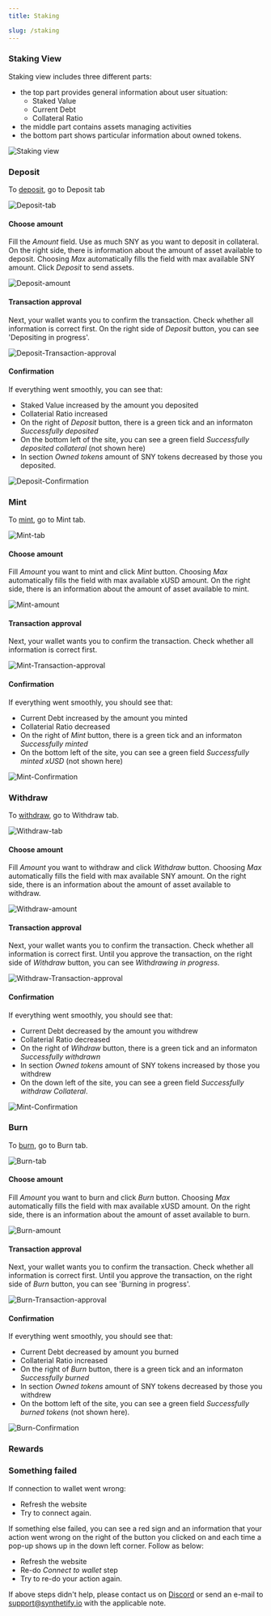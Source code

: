 ```yaml
---
title: Staking

slug: /staking
---
```


### Staking View

Staking view includes three different parts:

- the top part provides general information about user situation:
  - Staked Value
  - Current Debt
  - Collateral Ratio
- the middle part contains assets managing activities
- the bottom part shows particular information about owned tokens.

![Staking view](https://i.imgur.com/ISd3pKL.png)

### Deposit

To [deposit](/docs/glossary#deposit), go to Deposit tab

![Deposit-tab](https://i.imgur.com/5RbIzpY.png)

#### Choose amount

Fill the _Amount_ field. Use as much SNY as you want to deposit in collateral. On the right side, there is information about the amount of asset available to deposit. Choosing _Max_ automatically fills the field with max available SNY amount. Click _Deposit_ to send assets.

![Deposit-amount](https://i.imgur.com/Hk1IBT0.png)

#### Transaction approval

Next, your wallet wants you to confirm the transaction. Check whether all information is correct first. On the right side of _Deposit_ button, you can see 'Depositing in progress'.

![Deposit-Transaction-approval](https://i.imgur.com/qpfZuc0.png)

#### Confirmation

If everything went smoothly, you can see that:

- Staked Value increased by the amount you deposited
- Collaterial Ratio increased
- On the right of _Deposit_ button, there is a green tick and an informaton _Successfully deposited_
- On the bottom left of the site, you can see a green field _Successfully deposited collateral_ (not shown here)
- In section _Owned tokens_ amount of SNY tokens decreased by those you deposited.

![Deposit-Confirmation](https://i.imgur.com/R2q2uYA.png)

### Mint

To [mint](/docs/glossary#mint), go to Mint tab.

![Mint-tab](https://i.imgur.com/bhlklSC.png)

#### Choose amount

Fill _Amount_ you want to mint and click _Mint_ button. Choosing _Max_ automatically fills the field with max available xUSD amount. On the right side, there is an information about the amount of asset available to mint.

![Mint-amount](https://i.imgur.com/CW2CwPi.png)

#### Transaction approval

Next, your wallet wants you to confirm the transaction. Check whether all information is correct first.

![Mint-Transaction-approval](https://i.imgur.com/zzkkRig.png)

#### Confirmation

If everything went smoothly, you should see that:

- Current Debt increased by the amount you minted
- Collaterial Ratio decreased
- On the right of _Mint_ button, there is a green tick and an informaton _Successfully minted_
- On the bottom left of the site, you can see a green field _Successfully minted xUSD_ (not shown here)

![Mint-Confirmation](https://i.imgur.com/ttfW3iJ.png)

### Withdraw

To [withdraw](/docs/glossary#withdraw), go to Withdraw tab.

![Withdraw-tab](https://i.imgur.com/lA3sfBP.png)

#### Choose amount

Fill _Amount_ you want to withdraw and click _Withdraw_ button. Choosing _Max_ automatically fills the field with max available SNY amount. On the right side, there is an information about the amount of asset available to withdraw.

![Withdraw-amount](https://i.imgur.com/GAEycMH.png)

#### Transaction approval

Next, your wallet wants you to confirm the transaction. Check whether all information is correct first. Until you approve the transaction, on the right side of _Withdraw_ button, you can see _Withdrawing in progress_.

![Withdraw-Transaction-approval](https://i.imgur.com/8cQOvIr.png)

#### Confirmation

If everything went smoothly, you should see that:

- Current Debt decreased by the amount you withdrew
- Collaterial Ratio decreased
- On the right of _Wihdraw_ button, there is a green tick and an informaton _Successfully withdrawn_
- In section _Owned tokens_ amount of SNY tokens increased by those you withdrew
- On the down left of the site, you can see a green field _Successfully withdraw Collateral_.

![Mint-Confirmation](https://i.imgur.com/vMYyVPY.png)

### Burn

To [burn](/docs/glossary#burn), go to Burn tab.

![Burn-tab](https://i.imgur.com/j6fXNrQ.png)

#### Choose amount

Fill _Amount_ you want to burn and click _Burn_ button. Choosing _Max_ automatically fills the field with max available xUSD amount. On the right side, there is an information about the amount of asset available to burn.

![Burn-amount](https://i.imgur.com/N0SghCc.png)

#### Transaction approval

Next, your wallet wants you to confirm the transaction. Check whether all information is correct first. Until you approve the transaction, on the right side of _Burn_ button, you can see 'Burning in progress'.

![Burn-Transaction-approval](https://i.imgur.com/djLiDm7.png)

#### Confirmation

If everything went smoothly, you should see that:

- Current Debt decreased by amount you burned
- Collaterial Ratio increased
- On the right of _Burn_ button, there is a green tick and an informaton _Successfully burned_
- In section _Owned tokens_ amount of SNY tokens decreased by those you withdrew
- On the bottom left of the site, you can see a green field _Successfully burned tokens_ (not shown here).

![Burn-Confirmation](https://i.imgur.com/Yq9hjNi.png)

### Rewards

### Something failed

If connection to wallet went wrong:

- Refresh the website
- Try to connect again.

If something else failed, you can see a red sign and an information that your action went wrong on the right of the button you clicked on and each time a pop-up shows up in the down left corner. Follow as below:

- Refresh the website
- Re-do _Connect to wallet_ step
- Try to re-do your action again.

If above steps didn't help, please contact us on [Discord](https://discord.gg/Z9v9ez8u) or send an e-mail to support@synthetify.io with the applicable note.
